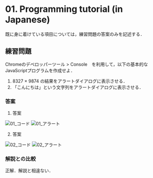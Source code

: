 # 01. Programming tutorial (in Japanese)

既に身に着けている項目については，練習問題の答案のみを記述する．

## 練習問題

Chromeのデベロッパーツール > Console　を利用して，以下の基本的なJavaScriptプログラムを作成せよ．

1. 8327 × 9874 の結果をアラートダイアログに表示させる．
2. 「こんにちは」という文字列をアラートダイアログに表示させる．

### 答案

1. 答案

![01_コード](https://github.com/ababa893/nnn_workbook/blob/images/01/01_code.png?raw=true)
![01_アラート](https://github.com/ababa893/nnn_workbook/blob/images/01/01_alert.png?raw=true)

2. 答案

![02_コード](https://github.com/ababa893/nnn_workbook/blob/images/01/02_code.png?raw=true)
![02_アラート](https://github.com/ababa893/nnn_workbook/blob/images/01/02_alert.png?raw=true)

### 解説との比較

正解．解説と相違ない．

